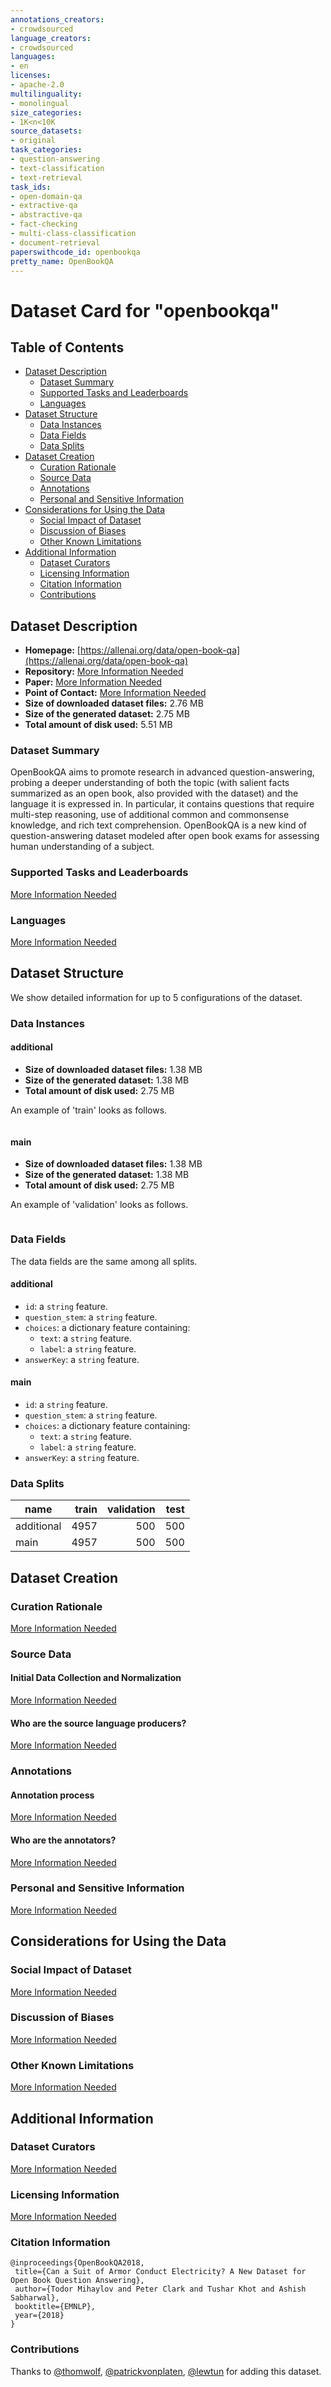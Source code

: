 ```yaml
---
annotations_creators:
- crowdsourced
language_creators:
- crowdsourced
languages:
- en
licenses:
- apache-2.0
multilinguality:
- monolingual
size_categories:
- 1K<n<10K
source_datasets:
- original
task_categories:
- question-answering
- text-classification
- text-retrieval
task_ids:
- open-domain-qa
- extractive-qa
- abstractive-qa
- fact-checking
- multi-class-classification
- document-retrieval
paperswithcode_id: openbookqa
pretty_name: OpenBookQA
---
```


# Dataset Card for "openbookqa"

## Table of Contents
- [Dataset Description](#dataset-description)
  - [Dataset Summary](#dataset-summary)
  - [Supported Tasks and Leaderboards](#supported-tasks-and-leaderboards)
  - [Languages](#languages)
- [Dataset Structure](#dataset-structure)
  - [Data Instances](#data-instances)
  - [Data Fields](#data-fields)
  - [Data Splits](#data-splits)
- [Dataset Creation](#dataset-creation)
  - [Curation Rationale](#curation-rationale)
  - [Source Data](#source-data)
  - [Annotations](#annotations)
  - [Personal and Sensitive Information](#personal-and-sensitive-information)
- [Considerations for Using the Data](#considerations-for-using-the-data)
  - [Social Impact of Dataset](#social-impact-of-dataset)
  - [Discussion of Biases](#discussion-of-biases)
  - [Other Known Limitations](#other-known-limitations)
- [Additional Information](#additional-information)
  - [Dataset Curators](#dataset-curators)
  - [Licensing Information](#licensing-information)
  - [Citation Information](#citation-information)
  - [Contributions](#contributions)

## Dataset Description

- **Homepage:** [https://allenai.org/data/open-book-qa](https://allenai.org/data/open-book-qa)
- **Repository:** [More Information Needed](https://github.com/huggingface/datasets/blob/master/CONTRIBUTING.md#how-to-contribute-to-the-dataset-cards)
- **Paper:** [More Information Needed](https://github.com/huggingface/datasets/blob/master/CONTRIBUTING.md#how-to-contribute-to-the-dataset-cards)
- **Point of Contact:** [More Information Needed](https://github.com/huggingface/datasets/blob/master/CONTRIBUTING.md#how-to-contribute-to-the-dataset-cards)
- **Size of downloaded dataset files:** 2.76 MB
- **Size of the generated dataset:** 2.75 MB
- **Total amount of disk used:** 5.51 MB

### Dataset Summary

OpenBookQA aims to promote research in advanced question-answering, probing a deeper understanding of both the topic
(with salient facts summarized as an open book, also provided with the dataset) and the language it is expressed in. In
particular, it contains questions that require multi-step reasoning, use of additional common and commonsense knowledge,
and rich text comprehension.
OpenBookQA is a new kind of question-answering dataset modeled after open book exams for assessing human understanding of
a subject.

### Supported Tasks and Leaderboards

[More Information Needed](https://github.com/huggingface/datasets/blob/master/CONTRIBUTING.md#how-to-contribute-to-the-dataset-cards)

### Languages

[More Information Needed](https://github.com/huggingface/datasets/blob/master/CONTRIBUTING.md#how-to-contribute-to-the-dataset-cards)

## Dataset Structure

We show detailed information for up to 5 configurations of the dataset.

### Data Instances

#### additional

- **Size of downloaded dataset files:** 1.38 MB
- **Size of the generated dataset:** 1.38 MB
- **Total amount of disk used:** 2.75 MB

An example of 'train' looks as follows.
```

```

#### main

- **Size of downloaded dataset files:** 1.38 MB
- **Size of the generated dataset:** 1.38 MB
- **Total amount of disk used:** 2.75 MB

An example of 'validation' looks as follows.
```

```

### Data Fields

The data fields are the same among all splits.

#### additional
- `id`: a `string` feature.
- `question_stem`: a `string` feature.
- `choices`: a dictionary feature containing:
  - `text`: a `string` feature.
  - `label`: a `string` feature.
- `answerKey`: a `string` feature.

#### main
- `id`: a `string` feature.
- `question_stem`: a `string` feature.
- `choices`: a dictionary feature containing:
  - `text`: a `string` feature.
  - `label`: a `string` feature.
- `answerKey`: a `string` feature.

### Data Splits

|   name   |train|validation|test|
|----------|----:|---------:|---:|
|additional| 4957|       500| 500|
|main      | 4957|       500| 500|

## Dataset Creation

### Curation Rationale

[More Information Needed](https://github.com/huggingface/datasets/blob/master/CONTRIBUTING.md#how-to-contribute-to-the-dataset-cards)

### Source Data

#### Initial Data Collection and Normalization

[More Information Needed](https://github.com/huggingface/datasets/blob/master/CONTRIBUTING.md#how-to-contribute-to-the-dataset-cards)

#### Who are the source language producers?

[More Information Needed](https://github.com/huggingface/datasets/blob/master/CONTRIBUTING.md#how-to-contribute-to-the-dataset-cards)

### Annotations

#### Annotation process

[More Information Needed](https://github.com/huggingface/datasets/blob/master/CONTRIBUTING.md#how-to-contribute-to-the-dataset-cards)

#### Who are the annotators?

[More Information Needed](https://github.com/huggingface/datasets/blob/master/CONTRIBUTING.md#how-to-contribute-to-the-dataset-cards)

### Personal and Sensitive Information

[More Information Needed](https://github.com/huggingface/datasets/blob/master/CONTRIBUTING.md#how-to-contribute-to-the-dataset-cards)

## Considerations for Using the Data

### Social Impact of Dataset

[More Information Needed](https://github.com/huggingface/datasets/blob/master/CONTRIBUTING.md#how-to-contribute-to-the-dataset-cards)

### Discussion of Biases

[More Information Needed](https://github.com/huggingface/datasets/blob/master/CONTRIBUTING.md#how-to-contribute-to-the-dataset-cards)

### Other Known Limitations

[More Information Needed](https://github.com/huggingface/datasets/blob/master/CONTRIBUTING.md#how-to-contribute-to-the-dataset-cards)

## Additional Information

### Dataset Curators

[More Information Needed](https://github.com/huggingface/datasets/blob/master/CONTRIBUTING.md#how-to-contribute-to-the-dataset-cards)

### Licensing Information

[More Information Needed](https://github.com/huggingface/datasets/blob/master/CONTRIBUTING.md#how-to-contribute-to-the-dataset-cards)

### Citation Information

```
@inproceedings{OpenBookQA2018,
 title={Can a Suit of Armor Conduct Electricity? A New Dataset for Open Book Question Answering},
 author={Todor Mihaylov and Peter Clark and Tushar Khot and Ashish Sabharwal},
 booktitle={EMNLP},
 year={2018}
}

```


### Contributions

Thanks to [@thomwolf](https://github.com/thomwolf), [@patrickvonplaten](https://github.com/patrickvonplaten), [@lewtun](https://github.com/lewtun) for adding this dataset.
